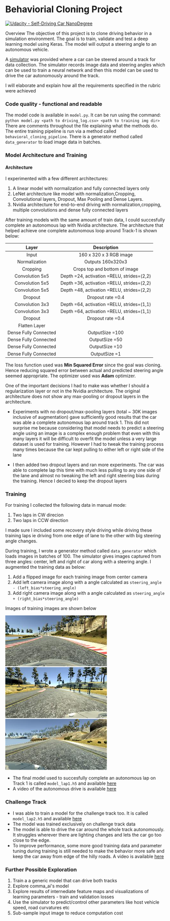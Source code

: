 # Behaviorial Cloning Project

[![Udacity - Self-Driving Car NanoDegree](https://s3.amazonaws.com/udacity-sdc/github/shield-carnd.svg)](http://www.udacity.com/drive)

Overview
The objective of this project is to clone driving behavior in a simulation environment. The goal is to train, validate and test a deep learning model using Keras. The model will output a steering angle to an autonomous vehicle.

A [simulator](https://github.com/udacity/self-driving-car-sim)  was provided where a car can be steered around a track for data collection. The simulator records image data and steering angles which can be used to train a neural network and then this model can be used to drive the car autonomously around the track.

I will elaborate and explain how all the requirements specified in the rubric were achieved

### Code quality - functional and readable

The model code is available in `model.py`. It can be run using the command:
 `python model.py <path to driving_log.csv> <path to training img dir>`
 There are comments throughout the file explaining what the methods
  do. The entire training pipeline is run via  a method called `behavioral_cloning_pipeline`. There is a generator method called `data_generator` to load image data in batches.
  
### Model Architecture and Training

#### Architecture
I experimented with a few different architectures:
1. A linear model with normalization and fully connected layers only
2. LeNet architecture like model with normalization,Cropping, Convolutional layers, Dropout, Max Pooling and Dense Layers.
3. Nvidia architecture for end-to-end driving with normalization,cropping, multiple convolutions and dense fully connected layers

After training models with the same amount of train data, I could succesfully complete an autonomous lap with Nvidia architecture. The architecture that helped achieve one complete autonomous loop around Track-1 is shown below:

| Layer         		|     Description	        		| 
|:---------------------:|:---------------------------------------------:| 
| Input         		| 160 x 320 x 3 RGB image		| 
| Normalization    	| Outputs 160x320x3 	|
|Cropping| Crops top and bottom of image	|
|Convolution 5x5      	| Depth =24, activation =RELU, strides=(2,2)	|
|Convolution 5x5      	| Depth =36, activation =RELU, strides=(2,2)	|
|Convolution 5x5      	| Depth =48, activation =RELU, strides=(2,2)	|
|Dropout				| Dropout rate =0.4						|
|Convolution 3x3     	| Depth =64, activation =RELU, strides=(1,1)	|  
|Convolution 3x3     	| Depth =64, activation =RELU, strides=(1,1)	|  
|Dropout				| Dropout rate =0.4						|
|Flatten Layer			|										|
| Dense Fully Connected | OutputSize =100							|
| Dense Fully Connected | OutputSize =50							|   
| Dense Fully Connected | OutputSize =10							| 
| Dense Fully Connected | OutputSize =1							| 

The loss function used was **Min Squared Error** since the goal was cloning. Hence reducing squared error between actual and predicted steering angle seemed appropriate. The optimizer used was **Adam** optimizer.

One of the important decisions I had to make was whether I should a regularization layer or not in the Nvidia architecture. The original architecture does not show any max-pooling or dropout layers in the architecture. 
* Experiments with no dropout/max-pooling layers (total ~ 30K images inclusive of augmentation) gave sufficiently good results that the car was able a complete autonomous lap around track 1.  This did not surprise me because considering that model needs to predict a steering angle using an image is a complex enough problem that even with this many layers it will be difficult to overfit the model unless a very large dataset is used for training.  However I had to tweak the training process many times because the car kept pulling to either left or right side of the lane

* I then added two dropout layers and ran more experiments. The car was able to complete lap this time with much less pulling to any one side of the lane and almost no tweaking the left and right steering bias during the training. Hence I decied to keep the dropout layers
 
### Training
For training I collected the following data in manual mode:
1. Two laps in CW direcion
2. Two laps in CCW direction

I made sure I included some recovery style driving while driving these training laps ie driving from one edge of lane to the other with big steering angle changes.

During training, I wrote a generator method called `data_generator` which loads images in batches of 100. The simulator gives images captured from three angles: center, left and right of car along with a steering angle. I augmented the training data as below:
1. Add a flipped image for each training image from center camera
2. Add left camera image along with a angle calculated as `steering_angle - (left_bias*steering_angle)`
2. Add right camera image along with a angle calculated as `steering_angle + (right_bias*steering_angle)`

Images of training images are shown below

![Image Center](examples/center1.jpg) ![Image Center](examples/left1.jpg)![Image Center](examples/right1.jpg)


* The final model used to succesfully complete an autonomous lap on Track 1 is called `model_lap1.h5` and available [here](model_lap1.h5)
* A video of the autonomous drive is available [here](output_video/output_video_lap1.mp4) 


### Challenge Track

* I was able to train a  model for the challenge track too. It is called `model_lap2.h5` and available [here](model_lap2.h5)
* The model  was trained exclusively on challenge track data
* The model is able to drive the car around the whole track autonomously. It struggles wherever there are lighting changes and lets the car go too close to the edge.
* To improve performance, some more good training data and parameter tuning during training is still needed to make the behavior more safe and keep the car away from edge of the hilly roads. A video is available [here](output_video/output_video_lap2.mp4)

### Further Possible Exploration

1. Train a a generic model that can drive both tracks 
2. Explore comma_ai's model
3. Explore results of internediate feature maps and visualizations of learning parameters - train and validation losses
4. Use the simulator to predict/control other parameters like host vehicle speed, road curvatures etc
5. Sub-sample input image to reduce computation cost



